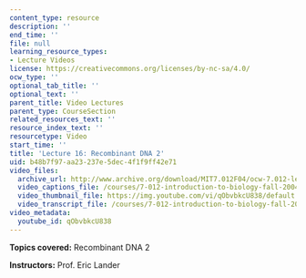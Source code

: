 ```yaml
---
content_type: resource
description: ''
end_time: ''
file: null
learning_resource_types:
- Lecture Videos
license: https://creativecommons.org/licenses/by-nc-sa/4.0/
ocw_type: ''
optional_tab_title: ''
optional_text: ''
parent_title: Video Lectures
parent_type: CourseSection
related_resources_text: ''
resource_index_text: ''
resourcetype: Video
start_time: ''
title: 'Lecture 16: Recombinant DNA 2'
uid: b48b7f97-aa23-237e-5dec-4f1f9ff42e71
video_files:
  archive_url: http://www.archive.org/download/MIT7.012F04/ocw-7.012-lec16-18oct2004-220k.mp4
  video_captions_file: /courses/7-012-introduction-to-biology-fall-2004/171793fb51365a0c81f702a818c503ba_qObvbkcU838.vtt
  video_thumbnail_file: https://img.youtube.com/vi/qObvbkcU838/default.jpg
  video_transcript_file: /courses/7-012-introduction-to-biology-fall-2004/21a9adf03765a5cccb9497a3516f16f1_qObvbkcU838.pdf
video_metadata:
  youtube_id: qObvbkcU838
---
```


**Topics covered:** Recombinant DNA 2

**Instructors:** Prof. Eric Lander


